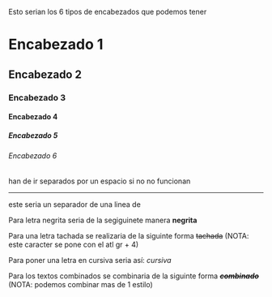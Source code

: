 Esto serian los 6 tipos de encabezados que podemos tener
# Encabezado 1
## Encabezado 2
### Encabezado 3
#### Encabezado 4
##### Encabezado 5
###### Encabezado 6
 han de ir separados por un espacio si no no funcionan

---
este seria un separador de una linea de 

Para letra negrita seria de la segiguinete manera **negrita**

Para una letra tachada se realizaria de la siguinte forma ~~tachada~~
(NOTA: este caracter se pone con el atl gr  + 4)

Para poner una letra en cursiva seria así: _cursiva_

Para los textos combinados se combinaria de la siguinte forma
**~~_combinado_~~**
(NOTA: podemos combinar mas de 1 estilo)
